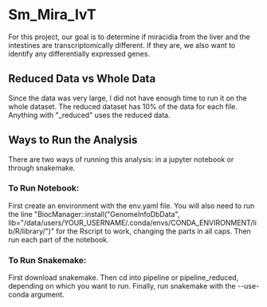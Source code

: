 # Sm_Mira_IvT
 For this project, our goal is to determine if miracidia from the liver and the intestines are transcriptomically different. If they are, we also want to identify any differentially expressed genes.

## Reduced Data vs Whole Data
 Since the data was very large, I did not have enough time to run it on the whole dataset. The reduced dataset has 10% of the data for each file. Anything with "_reduced" uses the reduced data.

## Ways to Run the Analysis
 There are two ways of running this analysis: in a jupyter notebook or through snakemake.

### To Run Notebook:
 First create an environment with the env.yaml file. You will also need to run the line "BiocManager::install("GenomeInfoDbData", lib="/data/users/YOUR_USERNAME/.conda/envs/CONDA_ENVIRONMENT/lib/R/library/")" for the Rscript to work, changing the parts in all caps. Then run each part of the notebook.

### To Run Snakemake:
 First download snakemake. Then cd into pipeline or pipeline_reduced, depending on which you want to run. Finally, run snakemake with the --use-conda argument.
 